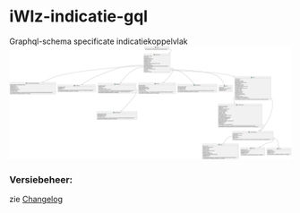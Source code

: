 # iWlz-indicatie-gql
Graphql-schema specificate indicatiekoppelvlak
![KV-schema](../src/Indicatieregister-graph.svg)


### Versiebeheer:
zie [Changelog](../CHANGELOG.md)